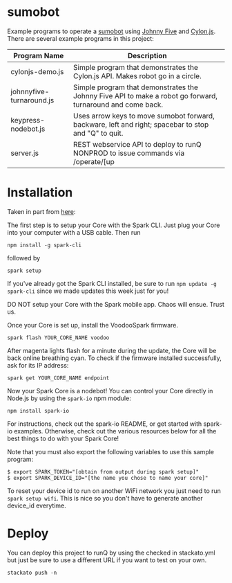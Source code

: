 sumobot
=======

Example programs to operate a [sumobot](http://sumobotkit.com/) using [Johnny Five](https://github.com/rwaldron/johnny-five) and [Cylon.js](http://cylonjs.com/).  There are several example programs in this project:

|Program Name | Description|
|-------------|------------|
|cylonjs-demo.js| Simple program that demonstrates the Cylon.js API. Makes robot go in a circle.|
|johnnyfive-turnaround.js | Simple program that demonstrates the Johnny Five API to make a robot go forward, turnaround and come back.|
|keypress-nodebot.js | Uses arrow keys to move sumobot forward, backware, left and right; spacebar to stop and "Q" to quit.|
|server.js | REST webservice API to deploy to runQ NONPROD to issue commands via /operate/[up|down|right|left|stop|quit].|

Installation
============

Taken in part from [here](https://www.spark.io/jsconf):

The first step is to setup your Core with the Spark CLI. Just plug your Core into your computer with a USB cable. Then run

`npm install -g spark-cli`

followed by

`spark setup`

If you've already got the Spark CLI installed, be sure to run `npm update -g spark-cli` since we made updates this week just for you!

DO NOT setup your Core with the Spark mobile app. Chaos will ensue. Trust us.

Once your Core is set up, install the VoodooSpark firmware.

`spark flash YOUR_CORE_NAME voodoo`

After magenta lights flash for a minute during the update, the Core will be back online breathing cyan. To check if the firmware installed successfully, ask for its IP address:

`spark get YOUR_CORE_NAME endpoint`

Now your Spark Core is a nodebot! You can control your Core directly in Node.js by using the `spark-io` npm module:

`npm install spark-io`

For instructions, check out the spark-io README, or get started with spark-io examples. Otherwise, check out the various resources below for all the best things to do with your Spark Core!

Note that you must also export the following variables to use this sample program:

```
$ export SPARK_TOKEN="[obtain from output during spark setup]"
$ export SPARK_DEVICE_ID="[the name you chose to name your core]"
```

To reset your device id to run on another WiFi network you just need to run `spark setup wifi`. This is nice so you don't have to generate another device_id everytime.

Deploy
======

You can deploy this project to runQ by using the checked in stackato.yml but just be sure to use a different URL if you want to test on your own.

`stackato push -n`